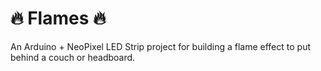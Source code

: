 # 🔥 Flames 🔥

An Arduino + NeoPixel LED Strip project for building a flame effect to put behind a couch or headboard.
